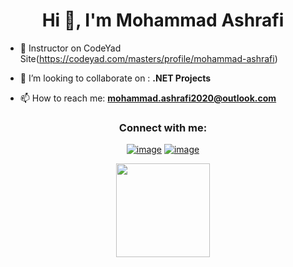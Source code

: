 <h1 align="center">Hi 👋, I'm Mohammad Ashrafi</h1>

- 🔭 Instructor on CodeYad Site(https://codeyad.com/masters/profile/mohammad-ashrafi)

- 👯 I’m looking to collaborate on : **.NET Projects**

- 📫 How to reach me: **mohammad.ashrafi2020@outlook.com**

<h3 align="center">Connect with me:</h3>
<div align="center">

[![image](https://img.shields.io/badge/LinkedIn-0077B5?style=for-the-badge&logo=linkedin&logoColor=white)](https://www.linkedin.com/in/mohammad-ashrafi-50890718a/)
[![image](https://img.shields.io/badge/Instagram-E4405F?style=for-the-badge&logo=instagram&logoColor=white)](https://www.instagram.com/mohammad_ashrafi80/)
</div>

<p align= "center">
  <img height= "150" src="https://github-readme-stats.vercel.app/api?username=mohammad-ashrafi2020&theme=react&show_icons=true&include_all_commits=true" />
</p>

